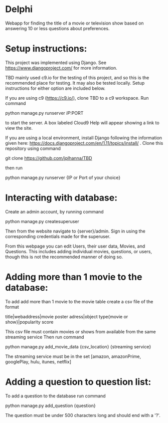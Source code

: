 # Delphi
Webapp for finding the title of a movie or television show based on answering 10 or less questions about preferences.

# Setup instructions:
This project was implemented using Django. See https://www.djangoproject.com/ for more information.

TBD mainly used c9.io for the testing of this project, and so this is the recommended place for testing. It may also be tested locally. Setup instructions for either option are included below.

If you are using c9 (https://c9.io/), clone TBD to a c9 workspace. Run command

python manage.py runserver $IP:$PORT

to start the server. A box labeled Cloud9 Help will appear showing a link to view the site.


If you are using a local environment, install Django following the information given here: https://docs.djangoproject.com/en/1.11/topics/install/ . Clone this repository using command

git clone https://github.com/jplhanna/TBD

then run

python manage.py runserver {IP or Port of your choice}

# Interacting with database:
Create an admin account, by running command 

python manage.py createsuperuser

Then from the website navigate to {server}/admin. Sign in using the corresponding credentials made for the superuser.

From this webpage you can edit Users, their user data, Movies, and Questions.
This includes adding individual movies, questions, or users, though this is not the recommended manner of doing so.

# Adding more than 1 movie to the database:
To add add more than 1 movie to the movie table create a csv file of the format

title|webaddress|movie poster adress|object type{movie or show}|popularity score

This csv file must contain movies or shows from available from the same streaming service
Then run command

python manage.py add_movie_data {csv_location} {streaming service}

The streaming service must be in the set [amazon, amazonPrime, googlePlay, hulu, itunes, netflix]

# Adding a question to question list:
To add a question to the database run command

python manage.py add_question {question}

The question must be under 500 characters long and should end with a '?'.